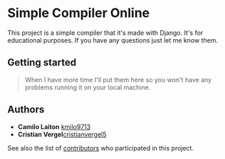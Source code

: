 # Simple Compiler Online
This project is a simple compiler that it's made with Django. It's for educational purposes. If you have any questions just let me know them.

## Getting started
> When I have more time I'll put them here so you won't have any problems running it on your local machine.

## Authors
- **Camilo Laiton** [kmilo9713](https://github.com/kmilo9713)
- **Cristian Vergel**[cristianvergel5](https://github.com/cristianvergel5)

See also the list of [contributors](https://github.com/kmilo9713/ProyectoCompiladores/graphs/contributors) who participated in this project.
